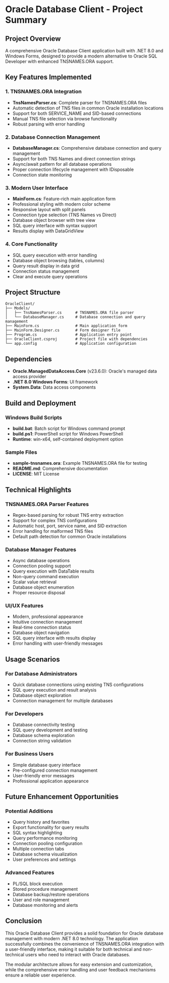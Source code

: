 # Oracle Database Client - Project Summary

## Project Overview
A comprehensive Oracle Database Client application built with .NET 8.0 and Windows Forms, designed to provide a modern alternative to Oracle SQL Developer with enhanced TNSNAMES.ORA support.

## Key Features Implemented

### 1. TNSNAMES.ORA Integration
- **TnsNamesParser.cs**: Complete parser for TNSNAMES.ORA files
- Automatic detection of TNS files in common Oracle installation locations
- Support for both SERVICE_NAME and SID-based connections
- Manual TNS file selection via browse functionality
- Robust parsing with error handling

### 2. Database Connection Management
- **DatabaseManager.cs**: Comprehensive database connection and query management
- Support for both TNS Names and direct connection strings
- Async/await pattern for all database operations
- Proper connection lifecycle management with IDisposable
- Connection state monitoring

### 3. Modern User Interface
- **MainForm.cs**: Feature-rich main application form
- Professional styling with modern color scheme
- Responsive layout with split panels
- Connection type selection (TNS Names vs Direct)
- Database object browser with tree view
- SQL query interface with syntax support
- Results display with DataGridView

### 4. Core Functionality
- SQL query execution with error handling
- Database object browsing (tables, columns)
- Query result display in data grid
- Connection status management
- Clear and execute query operations

## Project Structure

```
OracleClient/
├── Models/
│   ├── TnsNamesParser.cs      # TNSNAMES.ORA file parser
│   └── DatabaseManager.cs     # Database connection and query management
├── MainForm.cs                # Main application form
├── MainForm.Designer.cs       # Form designer file
├── Program.cs                 # Application entry point
├── OracleClient.csproj        # Project file with dependencies
└── app.config                 # Application configuration
```

## Dependencies
- **Oracle.ManagedDataAccess.Core** (v23.6.0): Oracle's managed data access provider
- **.NET 8.0 Windows Forms**: UI framework
- **System.Data**: Data access components

## Build and Deployment

### Windows Build Scripts
- **build.bat**: Batch script for Windows command prompt
- **build.ps1**: PowerShell script for Windows PowerShell
- **Runtime**: win-x64, self-contained deployment option

### Sample Files
- **sample-tnsnames.ora**: Example TNSNAMES.ORA file for testing
- **README.md**: Comprehensive documentation
- **LICENSE**: MIT License

## Technical Highlights

### TNSNAMES.ORA Parser Features
- Regex-based parsing for robust TNS entry extraction
- Support for complex TNS configurations
- Automatic host, port, service name, and SID extraction
- Error handling for malformed TNS files
- Default path detection for common Oracle installations

### Database Manager Features
- Async database operations
- Connection pooling support
- Query execution with DataTable results
- Non-query command execution
- Scalar value retrieval
- Database object enumeration
- Proper resource disposal

### UI/UX Features
- Modern, professional appearance
- Intuitive connection management
- Real-time connection status
- Database object navigation
- SQL query interface with results display
- Error handling with user-friendly messages

## Usage Scenarios

### For Database Administrators
- Quick database connections using existing TNS configurations
- SQL query execution and result analysis
- Database object exploration
- Connection management for multiple databases

### For Developers
- Database connectivity testing
- SQL query development and testing
- Database schema exploration
- Connection string validation

### For Business Users
- Simple database query interface
- Pre-configured connection management
- User-friendly error messages
- Professional application appearance

## Future Enhancement Opportunities

### Potential Additions
- Query history and favorites
- Export functionality for query results
- SQL syntax highlighting
- Query performance monitoring
- Connection pooling configuration
- Multiple connection tabs
- Database schema visualization
- User preferences and settings

### Advanced Features
- PL/SQL block execution
- Stored procedure management
- Database backup/restore operations
- User and role management
- Database monitoring and alerts

## Conclusion

This Oracle Database Client provides a solid foundation for Oracle database management with modern .NET 8.0 technology. The application successfully combines the convenience of TNSNAMES.ORA integration with a user-friendly interface, making it suitable for both technical and non-technical users who need to interact with Oracle databases.

The modular architecture allows for easy extension and customization, while the comprehensive error handling and user feedback mechanisms ensure a reliable user experience.
